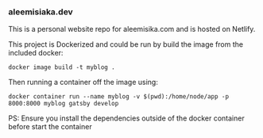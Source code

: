 
### aleemisiaka.dev

This is a personal website repo for aleemisika.com and is hosted on Netlify.

This project is Dockerized and could be run by build the image from the included docker:

`docker image build -t myblog .`

Then running a container off the image using:

`docker container run --name myblog -v $(pwd):/home/node/app -p 8000:8000 myblog gatsby develop`

PS: Ensure you install the dependencies outside of the docker container before start the container
